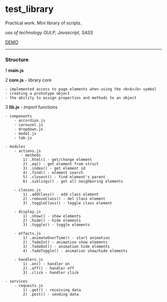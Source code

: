 # test_library
Practical work. Mini library of scripts.

<i>use of technology GULP, Javascript, SASS</i>

<a href="https://geokav.ru/demo/test_library/">DEMO</a>
<hr>
<h3>Structure</h3>

<p>1 <b>main.js</b></p>
<p>2 <b>core.js</b> - library core</p>

    - implemented access to page elements when using the <b>$</b> symbol
    - creating a prototype object
    - the ability to assign properties and methods to an object
    
3 <b>lib.js</b> -  import functions
      
    - components
        - accordion.js
        - carousel.js
        - dropdown.js
        - modal.js
        - tab.js
      
    - modules
        - actions.js 
           - methods 
            1) .html() - get/change element
            2) .eq() - get element from struct
            3) .index() - get element id
            4) .find() - element search
            5) .closest() - find element's parent
            6) .siblings() - get all neighboring elements

        - classes.js
            1) .addClass() - add class element
            2) .removeClass() - del class element
            3) .toggleClass() - toggle class element

        - display.js
            1) .show() - show elements
            2) .hide() - hide elements
            3) .toggle() - toggle elements

        - effects.js 
            1) .animateOverTime() - start animation
            2) .fadeIn() - animation show elements
            3) .fadeOut() - animation hide elements
            4) .fadeToggle() - animation show/hide elements
        
        - handlers.js
            1) .on() - handler on
            2) .off() - handler off
            3) .click - handler click

    - services
        - requests.js 
            1) .get() - receiving data
            2) .post() - sending data
